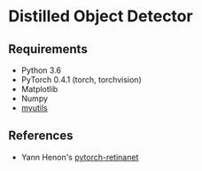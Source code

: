 # Distilled Object Detector

## Requirements
- Python 3.6
- PyTorch 0.4.1 (torch, torchvision)
- Matplotlib
- Numpy
- [myutils](https://github.com/yoshitomo-matsubara/myutils)

## References
- Yann Henon's [pytorch-retinanet](https://github.com/yhenon/pytorch-retinanet)